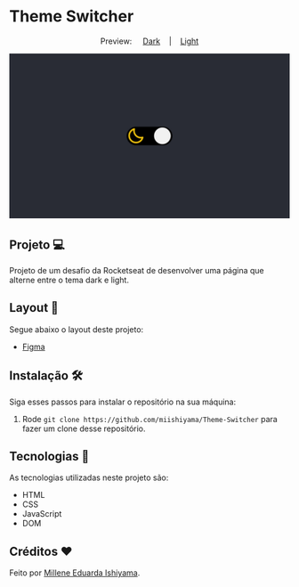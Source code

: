 # Theme Switcher

<p align="center">
  Preview:
    &nbsp;&nbsp;&nbsp;
  <a href="./preview/Dark">Dark</a>
    &nbsp;&nbsp;&nbsp;|&nbsp;&nbsp;&nbsp;
  <a href="./preview/Light">Light</a>
</p>

![preview](./preview/Dark/Theme-Switcher-Dark.png)

## Projeto 💻
Projeto de um desafio da Rocketseat de desenvolver uma página que alterne entre o tema dark e light.

## Layout 🔖
Segue abaixo o layout deste projeto:
- [Figma](https://www.figma.com/file/Jm1PrjTGTNaSBpRTJEiQFn/DD-%2F-Theme-Switcher-(Copy)?t=yPrtl6oQDTcmQUtU-6)

## Instalação 🛠
Siga esses passos para instalar o repositório na sua máquina:
1. Rode `git clone https://github.com/miishiyama/Theme-Switcher` para fazer um clone desse repositório.

## Tecnologias 🚀
As tecnologias utilizadas neste projeto são:
- HTML
- CSS
- JavaScript
- DOM

## Créditos ❤️
Feito por [Millene Eduarda Ishiyama](https://github.com/miishiyama/).
